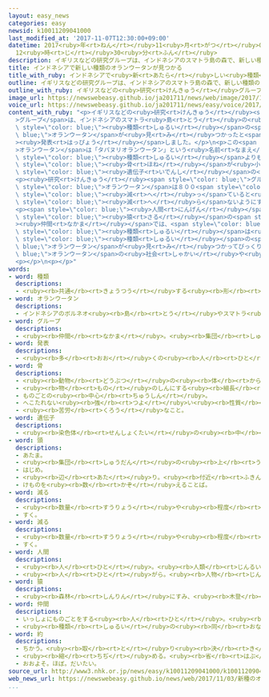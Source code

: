 ```yaml
---
layout: easy_news
categories: easy
newsid: k10011209041000
last_modified_at: '2017-11-07T12:30:00+09:00'
datetime: 2017<ruby>年<rt>ねん</rt></ruby>11<ruby>月<rt>がつ</rt></ruby>07<ruby>日<rt>にち</rt></ruby>
  12<ruby>時<rt>じ</rt></ruby>30<ruby>分<rt>ふん</rt></ruby>
description: イギリスなどの研究グループは、インドネシアのスマトラ島の森で、新しい種類のオランウータンが見つかったと発表しました。
title: インドネシアで新しい種類のオランウータンが見つかる
title_with_ruby: インドネシアで<ruby>新<rt>あたら</rt></ruby>しい<ruby>種類<rt>しゅるい</rt></ruby>のオランウータンが<ruby>見<rt>み</rt></ruby>つかる
outline: イギリスなどの研究グループは、インドネシアのスマトラ島の森で、新しい種類のオランウータンが見つかったと発表しました。
outline_with_ruby: イギリスなどの<ruby>研究<rt>けんきゅう</rt></ruby>グループは、インドネシアのスマトラ<ruby>島<rt>とう</rt></ruby>の<ruby>森<rt>もり</rt></ruby>で、<ruby>新<rt>あたら</rt></ruby>しい<ruby>種類<rt>しゅるい</rt></ruby>のオランウータンが<ruby>見<rt>み</rt></ruby>つかったと<ruby>発表<rt>はっぴょう</rt></ruby>しました。
image_url: https://newswebeasy.github.io/ja201711/news/web/image/2017/11/03/K10011209041_1711022236_1711030503_01_02.jpg
voice_url: https://newswebeasy.github.io/ja201711/news/easy/voice/2017/11/07/k10011209041000.mp3
content_with_ruby: "<p>イギリスなどの<ruby>研究<rt>けんきゅう</rt></ruby><span style=\"color: blue;\"\
  >グループ</span>は、インドネシアのスマトラ<ruby>島<rt>とう</rt></ruby>の<ruby>森<rt>もり</rt></ruby>で、<ruby>新<rt>あたら</rt></ruby>しい<span\
  \ style=\"color: blue;\"><ruby>種類<rt>しゅるい</rt></ruby></span>の<span style=\"color:\
  \ blue;\">オランウータン</span>が<ruby>見<rt>み</rt></ruby>つかったと<span style=\"color: blue;\"\
  ><ruby>発表<rt>はっぴょう</rt></ruby></span>しました。</p>\n<p>この<span style=\"color: blue;\"\
  >オランウータン</span>は「タパヌリオランウータン」という<ruby>名前<rt>なまえ</rt></ruby>になりました。スマトラ<ruby>島<rt>とう</rt></ruby>の<ruby>別<rt>べつ</rt></ruby>の<ruby>場所<rt>ばしょ</rt></ruby>にいる<span\
  \ style=\"color: blue;\"><ruby>種類<rt>しゅるい</rt></ruby></span>よりも、<ruby>頭<rt>あたま</rt></ruby>の<span\
  \ style=\"color: blue;\"><ruby>骨<rt>ほね</rt></ruby></span>が<ruby>小<rt>ちい</rt></ruby>さくて、<ruby>体<rt>からだ</rt></ruby>の<ruby>毛<rt>け</rt></ruby>が<ruby>黄色<rt>きいろ</rt></ruby>に<ruby>近<rt>ちか</rt></ruby>い<ruby>茶色<rt>ちゃいろ</rt></ruby>で、<span\
  \ style=\"color: blue;\"><ruby>遺伝子<rt>いでんし</rt></ruby></span>の<ruby>並<rt>なら</rt></ruby>び<ruby>方<rt>かた</rt></ruby>が<ruby>違<rt>ちが</rt></ruby>います。</p>\n\
  <p><ruby>研究<rt>けんきゅう</rt></ruby><span style=\"color: blue;\">グループ</span>は、<ruby>人<rt>ひと</rt></ruby>が<ruby>森<rt>もり</rt></ruby>の<ruby>木<rt>き</rt></ruby>をたくさん<ruby>切<rt>き</rt></ruby>ったりしていて、この<span\
  \ style=\"color: blue;\">オランウータン</span>は８００<span style=\"color: blue;\"><ruby>頭<rt>とう</rt></ruby></span><ruby>以下<rt>いか</rt></ruby>に<span\
  \ style=\"color: blue;\"><ruby>減<rt>へ</rt></ruby>っ</span>ていると<ruby>考<rt>かんが</rt></ruby>えています。このため、<span\
  \ style=\"color: blue;\"><ruby>減<rt>へ</rt></ruby>ら</span>ないようにすることが<ruby>必要<rt>ひつよう</rt></ruby>だと<ruby>言<rt>い</rt></ruby>っています。</p>\n\
  <p><span style=\"color: blue;\"><ruby>人間<rt>にんげん</rt></ruby></span>に<ruby>近<rt>ちか</rt></ruby>い<span\
  \ style=\"color: blue;\"><ruby>猿<rt>さる</rt></ruby></span>の<span style=\"color: blue;\"\
  ><ruby>仲間<rt>なかま</rt></ruby></span>では、<span style=\"color: blue;\"><ruby>約<rt>やく</rt></ruby></span>９０<ruby>年<rt>ねん</rt></ruby><ruby>新<rt>あたら</rt></ruby>しい<span\
  \ style=\"color: blue;\"><ruby>種類<rt>しゅるい</rt></ruby></span>は<ruby>見<rt>み</rt></ruby>つかっていませんでした。<ruby>京都大学<rt>きょうとだいがく</rt></ruby>の<ruby>専門家<rt>せんもんか</rt></ruby>は「<ruby>新<rt>あたら</rt></ruby>しい<span\
  \ style=\"color: blue;\"><ruby>種類<rt>しゅるい</rt></ruby></span>の<span style=\"color:\
  \ blue;\">オランウータン</span>が<ruby>見<rt>み</rt></ruby>つかってびっくりしました。この<span style=\"color:\
  \ blue;\">オランウータン</span>の<ruby>社会<rt>しゃかい</rt></ruby>や<ruby>生活<rt>せいかつ</rt></ruby>を<ruby>調<rt>しら</rt></ruby>べると、<ruby>新<rt>あたら</rt></ruby>しいことがわかるかもしれません」と<ruby>話<rt>はな</rt></ruby>しています。</p>\n\
  <p></p>\n<p></p>"
words:
- word: 種類
  descriptions:
  - <ruby><rb>共通</rb><rt>きょうつう</rt></ruby>する<ruby><rb>形</rb><rt>かたち</rt></ruby>や<ruby><rb>性質</rb><rt>せいしつ</rt></ruby>によって<ruby><rb>分</rb><rt>わ</rt></ruby>けたもの。
- word: オランウータン
  descriptions:
  - インドネシアのボルネオ<ruby><rb>島</rb><rt>とう</rt></ruby>やスマトラ<ruby><rb>島</rb><rt>とう</rt></ruby>の<ruby><rb>森</rb><rt>もり</rt></ruby>にすむ<ruby><rb>類人猿</rb><rt>るいじんえん</rt></ruby>。<ruby><rb>立</rb><rt>た</rt></ruby>っていても<ruby><rb>地</rb><rt>ち</rt></ruby>に<ruby><rb>届</rb><rt>とど</rt></ruby>く<ruby><rb>長</rb><rt>なが</rt></ruby>い<ruby><rb>手</rb><rt>て</rt></ruby>をしている。
- word: グループ
  descriptions:
  - <ruby><rb>仲間</rb><rt>なかま</rt></ruby>。<ruby><rb>集団</rb><rt>しゅうだん</rt></ruby>。
- word: 発表
  descriptions:
  - <ruby><rb>多</rb><rt>おお</rt></ruby>くの<ruby><rb>人</rb><rt>ひと</rt></ruby>に<ruby><rb>広</rb><rt>ひろ</rt></ruby>く<ruby><rb>知</rb><rt>し</rt></ruby>らせること。
- word: 骨
  descriptions:
  - <ruby><rb>動物</rb><rt>どうぶつ</rt></ruby>の<ruby><rb>体</rb><rt>からだ</rt></ruby>の<ruby><rb>中</rb><rt>なか</rt></ruby>にあって、<ruby><rb>体</rb><rt>からだ</rt></ruby>を<ruby><rb>支</rb><rt>ささ</rt></ruby>えているかたいもの。
  - <ruby><rb>物</rb><rt>もの</rt></ruby>のしんにする<ruby><rb>細長</rb><rt>ほそなが</rt></ruby>い<ruby><rb>竹</rb><rt>たけ</rt></ruby>や<ruby><rb>金属</rb><rt>きんぞく</rt></ruby>。
  - ものごとの<ruby><rb>中心</rb><rt>ちゅうしん</rt></ruby>。
  - へこたれない<ruby><rb>強</rb><rt>つよ</rt></ruby>い<ruby><rb>性質</rb><rt>せいしつ</rt></ruby>。
  - <ruby><rb>苦労</rb><rt>くろう</rt></ruby>なこと。
- word: 遺伝子
  descriptions:
  - <ruby><rb>染色体</rb><rt>せんしょくたい</rt></ruby>の<ruby><rb>中</rb><rt>なか</rt></ruby>にあって、<ruby><rb>遺伝</rb><rt>いでん</rt></ruby>のはたらきをする<ruby><rb>物質</rb><rt>ぶっしつ</rt></ruby>。
- word: 頭
  descriptions:
  - あたま。
  - <ruby><rb>集団</rb><rt>しゅうだん</rt></ruby>の<ruby><rb>上</rb><rt>うえ</rt></ruby>に<ruby><rb>立</rb><rt>た</rt></ruby>つ<ruby><rb>者</rb><rt>もの</rt></ruby>。
  - はじめ。
  - <ruby><rb>辺</rb><rt>あた</rt></ruby>り。<ruby><rb>付近</rb><rt>ふきん</rt></ruby>。
  - けものを<ruby><rb>数</rb><rt>かぞ</rt></ruby>えることば。
- word: 減る
  descriptions:
  - <ruby><rb>数量</rb><rt>すうりょう</rt></ruby>や<ruby><rb>程度</rb><rt>ていど</rt></ruby>が<ruby><rb>少</rb><rt>すく</rt></ruby>なくなる。
  - すく。
- word: 減る
  descriptions:
  - <ruby><rb>数量</rb><rt>すうりょう</rt></ruby>や<ruby><rb>程度</rb><rt>ていど</rt></ruby>が<ruby><rb>少</rb><rt>すく</rt></ruby>なくなる。
  - すく。
- word: 人間
  descriptions:
  - <ruby><rb>人</rb><rt>ひと</rt></ruby>。<ruby><rb>人類</rb><rt>じんるい</rt></ruby>。
  - <ruby><rb>人</rb><rt>ひと</rt></ruby>がら。<ruby><rb>人物</rb><rt>じんぶつ</rt></ruby>。
- word: 猿
  descriptions:
  - <ruby><rb>森林</rb><rt>しんりん</rt></ruby>にすみ、<ruby><rb>木登</rb><rt>きのぼ</rt></ruby>りがうまく、<ruby><rb>群</rb><rt>む</rt></ruby>れを<ruby><rb>作</rb><rt>つく</rt></ruby>って<ruby><rb>暮</rb><rt>く</rt></ruby>らしている<ruby><rb>動物</rb><rt>どうぶつ</rt></ruby>。チンパンジー・ゴリラ・オランウータン・テナガザルなど<ruby><rb>種類</rb><rt>しゅるい</rt></ruby>が<ruby><rb>多</rb><rt>おお</rt></ruby>い。<ruby><rb>日本</rb><rt>にっぽん</rt></ruby>にはニホンザルがいる。
- word: 仲間
  descriptions:
  - いっしょにものごとをする<ruby><rb>人</rb><rt>ひと</rt></ruby>。<ruby><rb>友達</rb><rt>ともだち</rt></ruby>。グループ。
  - <ruby><rb>種類</rb><rt>しゅるい</rt></ruby>の<ruby><rb>同</rb><rt>おな</rt></ruby>じもの。
- word: 約
  descriptions:
  - ちかう。<ruby><rb>取</rb><rt>と</rt></ruby>り<ruby><rb>決</rb><rt>き</rt></ruby>める。
  - <ruby><rb>縮</rb><rt>ちぢ</rt></ruby>める。<ruby><rb>省</rb><rt>はぶ</rt></ruby>く。<ruby><rb>簡単</rb><rt>かんたん</rt></ruby>にする。
  - おおよそ。ほぼ。だいたい。
source_url: http://www3.nhk.or.jp/news/easy/k10011209041000/k10011209041000.html
web_news_url: https://newswebeasy.github.io/news/web/2017/11/03/新種のオランウータン-インドネシアのスマトラ島で発見
...
```


